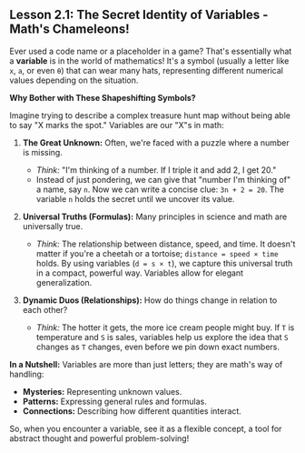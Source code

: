 ## Lesson 2.1: The Secret Identity of Variables - Math's Chameleons!

Ever used a code name or a placeholder in a game? That's essentially what a **variable** is in the world of mathematics! It's a symbol (usually a letter like `x`, `a`, or even `θ`) that can wear many hats, representing different numerical values depending on the situation.

**Why Bother with These Shapeshifting Symbols?**

Imagine trying to describe a complex treasure hunt map without being able to say "X marks the spot." Variables are our "X"s in math:

1.  **The Great Unknown:** Often, we're faced with a puzzle where a number is missing.
    *   *Think:* "I'm thinking of a number. If I triple it and add 2, I get 20."
    *   Instead of just pondering, we can give that "number I'm thinking of" a name, say `n`. Now we can write a concise clue: `3n + 2 = 20`. The variable `n` holds the secret until we uncover its value.

2.  **Universal Truths (Formulas):** Many principles in science and math are universally true.
    *   *Think:* The relationship between distance, speed, and time. It doesn't matter if you're a cheetah or a tortoise; `distance = speed × time` holds. By using variables (`d = s × t`), we capture this universal truth in a compact, powerful way. Variables allow for elegant generalization.

3.  **Dynamic Duos (Relationships):** How do things change in relation to each other?
    *   *Think:* The hotter it gets, the more ice cream people might buy. If `T` is temperature and `S` is sales, variables help us explore the idea that `S` changes as `T` changes, even before we pin down exact numbers.

**In a Nutshell:**
Variables are more than just letters; they are math's way of handling:
*   **Mysteries:** Representing unknown values.
*   **Patterns:** Expressing general rules and formulas.
*   **Connections:** Describing how different quantities interact.

So, when you encounter a variable, see it as a flexible concept, a tool for abstract thought and powerful problem-solving!